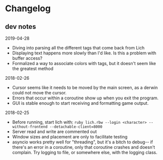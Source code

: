 # Changelog


## dev notes

2019-04-28
* Diving into parsing all the different tags that come back from Lich
* Displaying text happens more slowly than I'd like. Is this a problem with buffer access?
* Formalized a way to associate colors with tags, but it doesn't seem like the greatest method

2018-02-26
* Cursor seems like it needs to be moved by the main screen, as a derwin could not move the cursor.
* Errors that occur within a coroutine show up when you exit the program.
* GUI is stable enough to start receiving and formatting game output.

2018-02-25
* Before running, start lich with: `ruby lich.rbw --login <character> --without-frontend --detachable-client=8000`
* Server read and write are commented out
* Window sizes and placement are only to facilitate testing
* asyncio works pretty well for "threading", but it's a bitch to debug-- if there's an error in a coroutine, only that coroutine crashes and doesn't complain. Try logging to file, or somewhere else, with the logging class.
